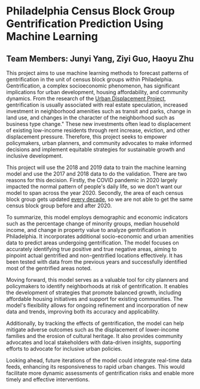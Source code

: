 # Philadelphia Census Block Group Gentrification Prediction Using Machine Learning
## Team Members: Junyi Yang, Ziyi Guo, Haoyu Zhu

This project aims to use machine learning methods to forecast patterns of gentrification in the unit of census block groups within Philadelphia. Gentrification, a complex socioeconomic phenomenon, has significant implications for urban development, housing affordability, and community dynamics. From the research of the [Urban Displacement Project](https://www.urbandisplacement.org/about/what-are-gentrification-and-displacement/), gentrification is usually associated with real estate speculation, increased investment in neighborhood amenities such as transit and parks, change in land use, and changes in the character of the neighborhood such as business type change." These new investments often lead to displacement of existing low-income residents through rent increase, eviction, and other displacement pressure. Therefore, this project seeks to empower policymakers, urban planners, and community advocates to make informed decisions and implement equitable strategies for sustainable growth and inclusive development.   

This project will use the 2018 and 2019 data to train the machine learning model and use the 2017 and 2018 data to do the validation. There are two reasons for this decision. Firstly, the COVID pandemic in 2020 largely impacted the normal pattern of people's daily life, so we don't want our model to span across the year 2020. Secondly, the area of each census block group gets updated [every decade](https://learn.arcgis.com/en/related-concepts/united-states-census-geography.htm#:~:text=Census%20blocks%20are%20often%20the,&#41;%20or%20centroids%20&#40;points&#41;.), so we are not able to get the same census block group before and after 2020.     

To summarize, this model employs demographic and economic indicators such as the percentage change of minority groups, median household income, and change in property value to analyze gentrification in Philadelphia. It incorporates additional socio-economic and urban amenities data to predict areas undergoing gentrification. The model focuses on accurately identifying true positive and true negative areas, aiming to pinpoint actual gentrified and non-gentrified locations effectively. It has been tested with data from the previous years and successfully identified most of the gentrified areas noted.   

Moving forward, this model serves as a valuable tool for city planners and policymakers to identify neighborhoods at risk of gentrification. It enables the development of strategies that promote balanced growth, including affordable housing initiatives and support for existing communities. The model's flexibility allows for ongoing refinement and incorporation of new data and trends, improving both its accuracy and applicability.   

Additionally, by tracking the effects of gentrification, the model can help mitigate adverse outcomes such as the displacement of lower-income families and the erosion of cultural heritage. It also provides community advocates and local stakeholders with data-driven insights, supporting efforts to advocate for inclusive urban policies.   

Looking ahead, future iterations of the model could integrate real-time data feeds, enhancing its responsiveness to rapid urban changes. This would facilitate more dynamic assessments of gentrification risks and enable more timely and effective interventions.    
